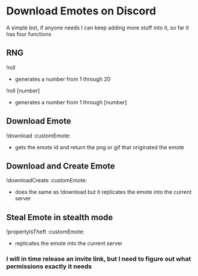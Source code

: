 # Download Emotes on Discord

A simple bot, if anyone needs I can keep adding more stuff into it, so far it has four functions

## RNG
!roll
- generates a number from 1 through 20

!roll [number]
- generates a number from 1 through [number]

## Download Emote
!download :customEmote\:
- gets the emote id and return the png or gif that originated the emote

## Download and Create Emote

!downloadCreate :customEmote\:
- does the same as !download but it replicates the emote into the current server

## Steal Emote in stealth mode

!propertyIsTheft :customEmote\:
- replicates the emote into the current server

### **I will in time release an invite link, but I need to figure out what permissions exactly it needs**
